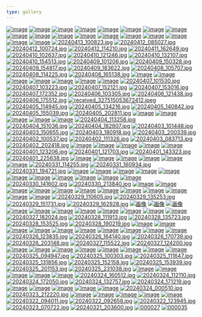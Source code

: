 ```yaml
---
type: gallery
---
```

[![image](https://github.com/devhou-se/www-jp/assets/5674656/5081aa89-7e39-4dfe-8061-44da3dce3a40)](/367)
[![image](https://github.com/devhou-se/www-jp/assets/5674656/06d52e3b-d101-4fb7-8dbe-6b300e23cb02)](/367)
[![image](https://github.com/devhou-se/www-jp/assets/5674656/92e98a5c-6a37-4c1f-aa80-f48334fa818c)](/367)
[![image](https://github.com/devhou-se/www-jp/assets/5674656/7a068fb2-9e0f-4f96-bd4a-d0a85dee8c0f)](/367)
[![image](https://github.com/devhou-se/www-jp/assets/5674656/a159fcfc-e952-4ec1-bd15-06d6c589afab)](/367)
[![image](https://github.com/devhou-se/www-jp/assets/5674656/519cd6f5-be44-4092-b4a6-cd65e220c154)](/367)
[![image](https://github.com/devhou-se/www-jp/assets/5674656/2070ab32-f7f0-411a-8369-c3d9005b8019)](/367)
[![image](https://github.com/devhou-se/www-jp/assets/5674656/1478a7d9-a360-4c18-8798-28b849df810c)](/367)
[![image](https://github.com/devhou-se/www-jp/assets/5674656/00340740-bc0c-4444-8ee7-828428f05e90)](/367)
[![image](https://github.com/devhou-se/www-jp/assets/5674656/384c2b73-c863-4111-8fef-10eedb6d6e05)](/367)
[![image](https://github.com/devhou-se/www-jp/assets/5674656/31e028b1-c28d-4c79-b13a-f138bae26720)](/367)
[![image](https://github.com/devhou-se/www-jp/assets/5674656/b08e3af0-eff8-4aed-a170-9467dfcc64e7)](/367)
[![image](https://github.com/devhou-se/www-jp/assets/5674656/6e317a2e-1bdd-41f9-9066-adb418143d2b)](/367)
[![image](https://github.com/devhou-se/www-jp/assets/5674656/51fc9eb9-f0d3-4be7-807e-2b12833d6e1b)](/367)
[![image](https://github.com/devhou-se/www-jp/assets/5674656/7f3695b2-d9ca-44b0-ae11-4d3476ec8b1b)](/367)
[![image](https://github.com/devhou-se/www-jp/assets/5674656/66ada0f2-e34b-496d-90b2-e16db87ab92a)](/367)
[![image](https://github.com/devhou-se/www-jp/assets/5674656/7deac8d3-8c50-4bb3-ba1e-bd79ce8cb2e7)](/367)
[![image](https://github.com/devhou-se/www-jp/assets/5674656/1f82a9d2-b5cf-4329-9da0-01518223d3db)](/367)
[![20240413_100823.jpg](https://github.com/devhou-se/www-jp/assets/12438044/28095afc-b0f2-4b25-bc30-2b79f3a6b9da)](/365)
[![20240412_085027.jpg](https://github.com/devhou-se/www-jp/assets/12438044/b4c52b9d-c7fb-43d5-9f67-fe0525a946aa)](/361)
[![20240412_100724.jpg](https://github.com/devhou-se/www-jp/assets/12438044/05fb6879-e5f5-4f25-aee4-93ae4d74e898)](/361)
[![20240412_114210.jpg](https://github.com/devhou-se/www-jp/assets/12438044/bf3eefcb-f1a8-4926-9317-b47012e0e31b)](/361)
[![20240411_162649.jpg](https://github.com/devhou-se/www-jp/assets/12438044/0c061aab-a611-4917-8722-a91645b7cf4b)](/357)
[![20240410_102637.jpg](https://github.com/devhou-se/www-jp/assets/12438044/1b0f37f4-44cd-41a7-9695-b80c7aee1c9f)](/354)
[![20240410_121246.jpg](https://github.com/devhou-se/www-jp/assets/12438044/e88ac13b-fdad-4b40-91c8-afe58c3ef7b5)](/354)
[![20240410_132107.jpg](https://github.com/devhou-se/www-jp/assets/12438044/ddf8f1f0-f1cb-45d4-9232-9f22cb2c270b)](/354)
[![20240410_154513.jpg](https://github.com/devhou-se/www-jp/assets/12438044/562b485d-c39a-4d5a-81bb-af9a7b57bceb)](/354)
[![20240409_101206.jpg](https://github.com/devhou-se/www-jp/assets/12438044/16429419-020d-485a-bb9a-10ead73fe615)](/350)
[![20240409_150328.jpg](https://github.com/devhou-se/www-jp/assets/12438044/df02f938-21b2-433e-8a71-859c5930be33)](/350)
[![20240409_154817.jpg](https://github.com/devhou-se/www-jp/assets/12438044/462d6c59-1888-4180-a223-4cdc08554c17)](/350)
[![20240409_183622.jpg](https://github.com/devhou-se/www-jp/assets/12438044/71edd9cd-00b9-4f5b-af01-1237b57e136d)](/350)
[![20240408_105707.jpg](https://github.com/devhou-se/www-jp/assets/12438044/1a58fe29-9c18-41ff-9d1a-52a9d4bfe466)](/346)
[![20240408_114225.jpg](https://github.com/devhou-se/www-jp/assets/12438044/531438b1-7ac7-42df-b0b6-0103b760dba2)](/346)
[![20240408_165138.jpg](https://github.com/devhou-se/www-jp/assets/12438044/cd321a11-0e7f-441f-a918-5555486a3e43)](/346)
[![image](https://github.com/devhou-se/www-jp/assets/5674656/307a7763-6f28-48d9-bf9d-e2ebc4016945)](/343)
[![image](https://github.com/devhou-se/www-jp/assets/5674656/4006dd15-c1e6-4e6a-9f45-99cfe4452159)](/343)
[![image](https://github.com/devhou-se/www-jp/assets/5674656/4c9bbe30-4200-46c7-9e1c-cc2dca1cfc4d)](/343)
[![image](https://github.com/devhou-se/www-jp/assets/5674656/3aadc654-8818-4001-a013-e1d74443f87b)](/343)
[![image](https://github.com/devhou-se/www-jp/assets/5674656/ed7eb815-c096-4e31-bf72-21aed1a12ec2)](/343)
[![image](https://github.com/devhou-se/www-jp/assets/5674656/c259e145-73c0-4c3a-8e06-bf5b768bddee)](/343)
[![image](https://github.com/devhou-se/www-jp/assets/5674656/e65eb963-ac2a-4b99-8c54-fd4a4ef98405)](/343)
[![20240407_101530.jpg](https://github.com/devhou-se/www-jp/assets/12438044/b2177776-9227-4ca5-b224-9a5a9d8bffb9)](/339)
[![20240407_103223.jpg](https://github.com/devhou-se/www-jp/assets/12438044/e3348e01-0565-4e74-aad7-5980e45f5663)](/339)
[![20240407_152121.jpg](https://github.com/devhou-se/www-jp/assets/12438044/54705acd-9c2a-4d34-aa11-27734d053e0e)](/339)
[![20240407_153016.jpg](https://github.com/devhou-se/www-jp/assets/12438044/a193dc82-2a74-4a00-9db8-51c404d8fc22)](/339)
[![20240407_172352.jpg](https://github.com/devhou-se/www-jp/assets/12438044/8a5f5bd0-3431-4225-85c9-6c911b8e5dab)](/339)
[![20240406_103305.jpg](https://github.com/devhou-se/www-jp/assets/12438044/a5683b88-caa5-4758-ba4d-12773b26cb5a)](/335)
[![20240406_121438.jpg](https://github.com/devhou-se/www-jp/assets/12438044/2df0efe5-8b0b-4dc7-b432-d97502fc49bd)](/335)
[![20240406_175512.jpg](https://github.com/devhou-se/www-jp/assets/12438044/5341b83b-cb63-4bfc-9e4b-eb1ffcc19bd6)](/335)
[![received_327515053672412.jpeg](https://github.com/devhou-se/www-jp/assets/12438044/9a4a1dbc-046e-4e42-b1d9-8c1f8558323c)](/335)
[![20240405_114945.jpg](https://github.com/devhou-se/www-jp/assets/12438044/4d5937ba-0ba7-4fcb-acd9-ff88d5e350e4)](/332)
[![20240405_134216.jpg](https://github.com/devhou-se/www-jp/assets/12438044/cdfa6ee7-a3e2-4430-a174-f550b059328d)](/332)
[![20240405_140842.jpg](https://github.com/devhou-se/www-jp/assets/12438044/d2ee033e-5d9e-467f-808c-99ea81895cea)](/332)
[![20240405_155039.jpg](https://github.com/devhou-se/www-jp/assets/12438044/2791db9e-7a7e-4a81-8189-d1eb631649ed)](/332)
[![20240405_202811.jpg](https://github.com/devhou-se/www-jp/assets/12438044/743887e0-cc5c-4f73-b4d9-6062bc711c19)](/332)
[![image](https://github.com/devhou-se/www-jp/assets/5674656/1aa8a91d-1313-4af4-82eb-02b5b20fc70e)](/329)
[![image](https://github.com/devhou-se/www-jp/assets/5674656/9d4456db-2881-4724-ae2b-e2feb8804e58)](/329)
[![image](https://github.com/devhou-se/www-jp/assets/5674656/84fa5f5d-0b75-4841-be0d-257e683eaddb)](/329)
[![image](https://github.com/devhou-se/www-jp/assets/5674656/719d856d-826f-48a1-87b0-ac218c241f8f)](/329)
[![image](https://github.com/devhou-se/www-jp/assets/5674656/a01071c1-f22a-4f5c-a34d-cb070783f455)](/329)
[![20240404_113258.jpg](https://github.com/devhou-se/www-jp/assets/12438044/171cfeef-116b-4c2b-8ece-ed18c0fae5b6)](/326)
[![20240404_151036.jpg](https://github.com/devhou-se/www-jp/assets/12438044/73d37676-2988-4c97-abf6-d78cfd610c0d)](/326)
[![20240404_182807.jpg](https://github.com/devhou-se/www-jp/assets/12438044/6f4ccab3-f49f-4d15-9c4b-934d747b4525)](/326)
[![20240403_101448.jpg](https://github.com/devhou-se/www-jp/assets/12438044/de31d2a4-fe24-405e-9719-9ea4034d3e96)](/316)
[![20240403_150655.jpg](https://github.com/devhou-se/www-jp/assets/12438044/f1637748-3276-4b1c-939c-6b17ab614a62)](/316)
[![20240403_180918.jpg](https://github.com/devhou-se/www-jp/assets/12438044/106067cb-0e3f-4625-97fe-35fd87f8bff6)](/316)
[![20240403_200339.jpg](https://github.com/devhou-se/www-jp/assets/12438044/b48271b9-0955-4655-9fcd-15a32e4bba98)](/316)
[![20240402_100537.jpg](https://github.com/devhou-se/www-jp/assets/12438044/a8c1661d-6a29-4aeb-93f4-8e49b037c465)](/307)
[![20240402_111326.jpg](https://github.com/devhou-se/www-jp/assets/12438044/a9db69ec-92c2-4df5-b9b7-4f6f6c5b569f)](/307)
[![20240403_083713.jpg](https://github.com/devhou-se/www-jp/assets/12438044/67e3d2df-8b76-42aa-8158-0bcf850b6487)](/307)
[![20240402_202418.jpg](https://github.com/devhou-se/www-jp/assets/12438044/0651e751-43e7-4c42-acd6-e5a5f620622a)](/307)
[![image](https://github.com/devhou-se/www-jp/assets/1495031/ee2dc3e3-68a9-44ab-87b8-cce47bf03013)](/304)
[![image](https://github.com/devhou-se/www-jp/assets/1495031/72bed86a-3a7f-4e30-97df-0394ea38e417)](/304)
[![image](https://github.com/devhou-se/www-jp/assets/61171623/70356b86-83e2-42a6-9f97-ce028c743950)](/301)
[![image](https://github.com/devhou-se/www-jp/assets/61171623/db7eec2c-8b2b-410c-b202-01f2b30e426e)](/301)
[![image](https://github.com/devhou-se/www-jp/assets/61171623/bee724c7-4b4a-45fc-a2d0-c6445ccb6af6)](/301)
[![20240401_123206.jpg](https://github.com/devhou-se/www-jp/assets/12438044/3b3b71ee-6ed5-4e42-acc3-ae4893245b52)](/298)
[![20240401_121703.jpg](https://github.com/devhou-se/www-jp/assets/12438044/d91482b5-1eae-4271-ba4d-88f7cc3bf299)](/298)
[![20240401_143323.jpg](https://github.com/devhou-se/www-jp/assets/12438044/7c224d03-c2c5-491a-90dc-64da7074c9c4)](/298)
[![20240401_225638.jpg](https://github.com/devhou-se/www-jp/assets/12438044/d058b5da-2353-4653-bb82-a7d7bb759f24)](/298)
[![image](https://github.com/devhou-se/www-jp/assets/5674656/7ad5d2fa-4988-4fb8-a83a-4732f8f3a6c6)](/293)
[![image](https://github.com/devhou-se/www-jp/assets/5674656/0a0c039a-57fe-46e7-a033-c4ef3b983134)](/293)
[![image](https://github.com/devhou-se/www-jp/assets/5674656/8e8f1480-7482-435e-8b2a-305f6ff680d7)](/293)
[![image](https://github.com/devhou-se/www-jp/assets/61171623/3d44f6f5-6753-446b-83ad-15770ba53762)](/285)
[![image](https://github.com/devhou-se/www-jp/assets/61171623/7de12c06-646d-498c-89d4-c69a55451445)](/285)
[![image](https://github.com/devhou-se/www-jp/assets/61171623/5fd26904-7f60-4699-875c-44290f96f7ef)](/285)
[![20240331_114255.jpg](https://github.com/devhou-se/www-jp/assets/12438044/1429df17-f4c1-4b5a-b60a-bbd416e37cd6)](/280)
[![20240331_160934.jpg](https://github.com/devhou-se/www-jp/assets/12438044/e07ef3b8-5191-436a-92ea-d0a938df3a46)](/280)
[![20240331_194721.jpg](https://github.com/devhou-se/www-jp/assets/12438044/b10aeb24-5991-41e3-bb7c-b87655e99dde)](/280)
[![image](https://github.com/devhou-se/www-jp/assets/164986372/51eca8bc-edad-4b65-bcb5-dabdd973bf67)](/275)
[![image](https://github.com/devhou-se/www-jp/assets/164986372/e3fad5ad-53c7-4e77-af17-ae1bd505bdff)](/275)
[![image](https://github.com/devhou-se/www-jp/assets/164986372/c6c304dc-0bee-4ac5-a1b8-613df2ae2285)](/275)
[![image](https://github.com/devhou-se/www-jp/assets/1495031/d937603e-cc36-4dd5-80a6-6c0cf047d6d0)](/270)
[![image](https://github.com/devhou-se/www-jp/assets/1495031/c87ff89e-cc8f-4c79-98e9-bcd7f7f832a3)](/270)
[![image](https://github.com/devhou-se/www-jp/assets/1495031/858cb3cd-dcec-412c-be1a-4fb3c1421c0f)](/270)
[![image](https://github.com/devhou-se/www-jp/assets/5674656/73e223a1-6f79-4520-aee6-03470f7e12ed)](/267)
[![image](https://github.com/devhou-se/www-jp/assets/61171623/83529684-5303-4ee0-805a-51df456fb500)](/260)
[![image](https://github.com/devhou-se/www-jp/assets/61171623/01b9b26a-7868-41c6-ad80-650b0547ab4f)](/260)
[![image](https://github.com/devhou-se/www-jp/assets/61171623/61655ac1-339c-400a-a37a-bdde2c5f34f6)](/260)
[![image](https://github.com/devhou-se/www-jp/assets/61171623/7afac3f9-ef72-4a39-bf2f-ecbcf67a3f39)](/260)
[![20240330_141602.jpg](https://github.com/devhou-se/www-jp/assets/12438044/8b5880b9-3a07-490e-aac7-9d87dc1374d5)](/258)
[![20240330_213840.jpg](https://github.com/devhou-se/www-jp/assets/12438044/0e6f26db-3b40-4e4a-816c-af815b6772a2)](/258)
[![image](https://github.com/devhou-se/www-jp/assets/164986372/ffd3c794-fce1-4da1-81cd-1e3b57fa495c)](/255)
[![image](https://github.com/devhou-se/www-jp/assets/164986372/8043bdf2-6ff8-4ed2-971f-51a683186d0f)](/255)
[![image](https://github.com/devhou-se/www-jp/assets/164986372/17098402-3e54-4be7-ab44-463e3e358649)](/255)
[![image](https://github.com/devhou-se/www-jp/assets/164986372/8e5621c8-74ae-4bf5-8822-0a43dfe88bf5)](/255)
[![image](https://github.com/devhou-se/www-jp/assets/5674656/9df5eb32-44dd-4098-a6ec-c8059d705d30)](/249)
[![image](https://github.com/devhou-se/www-jp/assets/5674656/17dd4b2d-d1dc-41d5-8510-a1ed3dbc185c)](/249)
[![image](https://github.com/devhou-se/www-jp/assets/5674656/f872a745-8e3d-47c1-b6aa-8d66049b68e1)](/249)
[![image](https://github.com/devhou-se/www-jp/assets/5674656/0c75d866-7c11-4aec-90bf-765dcdcfb2b7)](/249)
[![image](https://github.com/devhou-se/www-jp/assets/5674656/39b3d69d-42b4-4a2f-9cd0-327762b9a771)](/249)
[![image](https://github.com/devhou-se/www-jp/assets/5674656/6263922d-8f8f-4918-a2a1-5a3d2f545f3e)](/249)
[![image](https://github.com/devhou-se/www-jp/assets/5674656/07a98178-9333-40cb-884c-acee03662751)](/249)
[![image](https://github.com/devhou-se/www-jp/assets/5674656/547b3638-55da-4f81-8783-c34191e50b9a)](/249)
[![20240329_110605.jpg](https://github.com/devhou-se/www-jp/assets/12438044/1b3e43e1-b623-4ba9-a4a4-b98c4d0d757a)](/241)
[![20240329_135253.jpg](https://github.com/devhou-se/www-jp/assets/12438044/17657746-9658-40f5-a811-ac48407230ff)](/241)
[![20240329_151731.jpg](https://github.com/devhou-se/www-jp/assets/12438044/ef2267a7-0a8b-459d-896f-0ce96c6cb30d)](/241)
[![20240329_162928.jpg](https://github.com/devhou-se/www-jp/assets/12438044/4d300138-4d5f-45f4-8400-67efb2858280)](/241)
[![画像](https://github.com/devhou-se/www-jp/assets/61171623/26d7b5b6-9564-4628-b92a-668dcd281226)](/231)
[![画像](https://github.com/devhou-se/www-jp/assets/61171623/51d0ce90-386a-41a2-a628-0c23883ae99f)](/231)
[![画像](https://github.com/devhou-se/www-jp/assets/61171623/3bbd0efc-6d1e-4de1-87b6-a6651de6777c)](/231)
[![image](https://github.com/devhou-se/www-jp/assets/61171623/c7e1dce6-66ab-4a30-b6ae-574360bffa9d)](/223)
[![image](https://github.com/devhou-se/www-jp/assets/61171623/9a5069df-9ab9-4e51-a791-980920a027bb)](/223)
[![image](https://github.com/devhou-se/www-jp/assets/61171623/7d3c6b3b-e1e8-4916-b805-a36d37553a1c)](/223)
[![image](https://github.com/devhou-se/www-jp/assets/61171623/591e2f3f-57f0-47f5-a062-c964121bbfc2)](/223)
[![image](https://github.com/devhou-se/www-jp/assets/5674656/1598d534-e24c-4d1b-8638-051cf998441f)](/222)
[![image](https://github.com/devhou-se/www-jp/assets/5674656/d5854fad-fec9-46ab-8bee-e18e37c8a44e)](/222)
[![image](https://github.com/devhou-se/www-jp/assets/5674656/83ceb321-093a-460f-a0b1-38ddb6159c18)](/222)
[![image](https://github.com/devhou-se/www-jp/assets/5674656/11939a50-2e21-45fb-8265-3e98f5a9a770)](/222)
[![20240327_182024.jpg](https://github.com/devhou-se/www-jp/assets/12438044/86087fc6-b591-47e1-8eec-5861420fba52)](/219)
[![20240328_111913.jpg](https://github.com/devhou-se/www-jp/assets/12438044/1b0552b2-76d0-49e6-9b63-56d6fe7b610c)](/219)
[![20240328_135723.jpg](https://github.com/devhou-se/www-jp/assets/12438044/2495f7a0-fe79-4806-aafa-fe2ce0410ade)](/219)
[![20240328_153525.jpg](https://github.com/devhou-se/www-jp/assets/12438044/b0201a70-fe65-4cd1-9fd6-5c6b68d3deae)](/219)
[![20240328_190219.jpg](https://github.com/devhou-se/www-jp/assets/12438044/013e2dea-da87-40da-b64d-bb2b9ebf6e3c)](/219)
[![image](https://github.com/devhou-se/www-jp/assets/1495031/1f94f854-64f9-4492-ba45-f1cd66be4c3d)](/210)
[![image](https://github.com/devhou-se/www-jp/assets/1495031/c1706f61-6f12-4b1c-bb26-813d332b10c2)](/210)
[![image](https://github.com/devhou-se/www-jp/assets/1495031/35affe2c-1822-40fb-8d03-7b0fc38e9fc9)](/210)
[![image](https://github.com/devhou-se/www-jp/assets/5674656/17d8c3f0-b189-48ce-b214-135ee6426b7e)](/203)
[![image](https://github.com/devhou-se/www-jp/assets/5674656/5396bd36-1c29-4278-a05f-4f8c39f99faa)](/203)
[![image](https://github.com/devhou-se/www-jp/assets/5674656/fd413fc5-179e-42db-bd63-bc85bcf723fd)](/203)
[![image](https://github.com/devhou-se/www-jp/assets/5674656/7c062c5d-a2e3-4a00-b2cd-71aa66a79377)](/203)
[![image](https://github.com/devhou-se/www-jp/assets/164986372/442407a6-555d-4e53-aaa2-c763956cd271)](/196)
[![image](https://github.com/devhou-se/www-jp/assets/164986372/63adff69-321d-4c16-8c85-9af7e09b949e)](/196)
[![image](https://github.com/devhou-se/www-jp/assets/164986372/41e23dc2-2363-4554-b9d3-634710f9323e)](/196)
[![20240326_123835.jpg](https://github.com/devhou-se/www-jp/assets/12438044/e600dc12-c4c4-4279-a772-62c45aacb115)](/194)
[![20240326_164140.jpg](https://github.com/devhou-se/www-jp/assets/12438044/fea457bc-fa6b-4890-b89c-5d4d28ff368b)](/194)
[![20240326_170739.jpg](https://github.com/devhou-se/www-jp/assets/12438044/101853fa-2aac-4efb-9988-7991dfa79473)](/194)
[![20240326_203148.jpg](https://github.com/devhou-se/www-jp/assets/12438044/2a595b77-3c17-459e-a2ab-8b1166f15a94)](/194)
[![20240327_115522.jpg](https://github.com/devhou-se/www-jp/assets/12438044/69634a35-cb38-476a-a07f-8c1c1c485efc)](/194)
[![20240327_124200.jpg](https://github.com/devhou-se/www-jp/assets/12438044/5e2f19d4-996b-4742-9cd5-c2d0529913fe)](/194)
[![image](https://github.com/devhou-se/www-jp/assets/164986372/433570f7-6b4f-4875-ae43-60e4de93da06)](/186)
[![image](https://github.com/devhou-se/www-jp/assets/164986372/85f1ef54-bea5-4205-b34c-e189ff91514c)](/186)
[![image](https://github.com/devhou-se/www-jp/assets/164986372/67ad0d01-9797-4596-86af-13b49d9ce1a3)](/186)
[![image](https://github.com/devhou-se/www-jp/assets/5674656/8b760e2a-0a96-4ede-8299-4e8b3e9fd13f)](/183)
[![image](https://github.com/devhou-se/www-jp/assets/5674656/fa4e708d-1464-4d0e-bc4b-d7505f65a95e)](/183)
[![image](https://github.com/devhou-se/www-jp/assets/5674656/3b744414-659c-4177-ac9e-d99d7e020587)](/183)
[![image](https://github.com/devhou-se/www-jp/assets/5674656/ee0af5b2-2045-40f5-b07e-86b2f862c29a)](/183)
[![image](https://github.com/devhou-se/www-jp/assets/5674656/675e97e3-a5c7-4387-a7f4-61516f46f3d6)](/183)
[![20240325_094947.jpg](https://github.com/devhou-se/www-jp/assets/12438044/08d258fa-7dc4-4b7b-98a0-3c0f07d1d03e)](/176)
[![20240325_100303.jpg](https://github.com/devhou-se/www-jp/assets/12438044/3a2aca80-91be-4c73-9805-f978c20feef0)](/176)
[![20240325_111647.jpg](https://github.com/devhou-se/www-jp/assets/12438044/ad35f2f3-4586-4370-afb2-215f0045d959)](/176)
[![20240325_131856.jpg](https://github.com/devhou-se/www-jp/assets/12438044/bd48e66f-610a-4ff3-9c5b-4e462fe9698f)](/176)
[![20240325_152158.jpg](https://github.com/devhou-se/www-jp/assets/12438044/a44f6dfd-9744-4e86-984a-0c44cfeaef78)](/176)
[![20240325_153939.jpg](https://github.com/devhou-se/www-jp/assets/12438044/2e75166b-1f9d-4b30-bd47-cb9569b8b2b7)](/176)
[![20240325_201153.jpg](https://github.com/devhou-se/www-jp/assets/12438044/0e95086c-a2b3-4cab-b296-6c93aa32826a)](/176)
[![20240325_231038.jpg](https://github.com/devhou-se/www-jp/assets/12438044/803aaa63-7cd3-402b-9377-962887ae0fd5)](/176)
[![image](https://github.com/devhou-se/www-jp/assets/5674656/8c7ea4ee-fa2e-432a-b520-7b1a3339d73e)](/170)
[![image](https://github.com/devhou-se/www-jp/assets/5674656/b2c62e97-32fe-4344-8af1-7bf9f0609760)](/170)
[![image](https://github.com/devhou-se/www-jp/assets/5674656/f8501942-ecae-48b8-9a64-d6eb6caa8dfe)](/170)
[![image](https://github.com/devhou-se/www-jp/assets/5674656/34344e02-1fb0-4673-999e-bc4de32cd688)](/170)
[![image](https://github.com/devhou-se/www-jp/assets/5674656/3dac97a7-553e-4864-b6fd-9761246ee4b7)](/170)
[![20240324_160512.jpg](https://github.com/devhou-se/www-jp/assets/12438044/8e882a23-8135-4c48-8042-eb0b872407cc)](/151)
[![20240324_112110.jpg](https://github.com/devhou-se/www-jp/assets/12438044/e96847a6-e58a-4646-9625-d0a7188aa4df)](/151)
[![20240324_172050.jpg](https://github.com/devhou-se/www-jp/assets/12438044/6926f070-1e8c-4e9c-b818-996153a6daaf)](/151)
[![20240324_132757.jpg](https://github.com/devhou-se/www-jp/assets/12438044/0c1b7274-33c7-4615-ac3b-e98d46f4ca95)](/151)
[![20240324_171219.jpg](https://github.com/devhou-se/www-jp/assets/12438044/56f5095b-5caa-4bd0-932c-bd579e2129db)](/151)
[![image](https://github.com/devhou-se/www-jp/assets/5674656/405439c7-7b96-4691-802e-5a9fa1728341)](/147)
[![image](https://github.com/devhou-se/www-jp/assets/5674656/b9c090ba-f7e4-4e0e-b693-3022641e84c4)](/147)
[![image](https://github.com/devhou-se/www-jp/assets/5674656/e875c225-2ce3-44de-8133-912cd2b91544)](/122)
[![image](https://github.com/devhou-se/www-jp/assets/5674656/60107372-b22e-4833-bed6-1ea6c7c12449)](/122)
[![image](https://github.com/devhou-se/www-jp/assets/5674656/f5bdc187-e061-471b-b1cb-fa3faee8a923)](/122)
[![20240324_000510.jpg](https://github.com/devhou-se/www-jp/assets/12438044/81046260-721d-4a70-9261-8c493c737642)](/118)
[![20240323_212220.jpg](https://github.com/devhou-se/www-jp/assets/12438044/a541f124-00b0-46b2-84e9-04ec91bf7208)](/118)
[![image](https://github.com/devhou-se/www-jp/assets/1495031/71964323-7cb1-44b0-84da-a4067598a52d)](/111)
[![image](https://github.com/devhou-se/www-jp/assets/1495031/e37f29ee-421b-44d2-9a02-9696e82436e0)](/111)
[![image](https://github.com/devhou-se/www-jp/assets/5674656/e609bcc8-f1d7-4e1f-9ce6-300bea2d2015)](/103)
[![image](https://github.com/devhou-se/www-jp/assets/5674656/adb39286-d102-4b5a-9c39-0f4d23ee4db0)](/103)
[![image](https://github.com/devhou-se/www-jp/assets/5674656/ea1daca5-a7a5-400d-81c0-cf42178f781e)](/103)
[![20240322_094011.jpg](https://github.com/devhou-se/www-jp/assets/12438044/d7dbd6fa-ca9d-4692-b9d1-7faf77f3fa6e)](/100)
[![20240322_092658.jpg](https://github.com/devhou-se/www-jp/assets/12438044/2e6419e0-a429-446c-8a79-e0a047c2ccfd)](/100)
[![20240322_123945.jpg](https://github.com/devhou-se/www-jp/assets/12438044/9e07a860-f2a0-4f91-8a35-b3a696bb27e6)](/100)
[![20240323_070722.jpg](https://github.com/devhou-se/www-jp/assets/12438044/e3762b70-2b51-4505-90e7-cfee78ee6411)](/100)
[![20240321_203600.jpg](https://github.com/devhou-se/www-jp/assets/12438044/a93f673d-0fcc-4adc-963e-64c6d382383b)](/96)
[![000027](https://github.com/devhou-se/www-jp/assets/5674656/b552fc9a-d036-4e42-bd62-e17e42b54d21)](/85)
[![000035](https://github.com/devhou-se/www-jp/assets/5674656/492a8139-dfc5-466b-8adf-19a35a9b3363)](/85)
